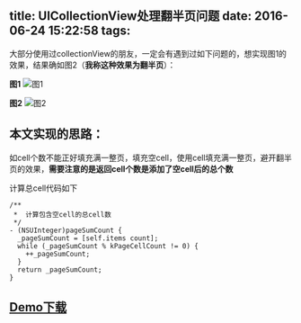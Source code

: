 title: UICollectionView处理翻半页问题
date: 2016-06-24 15:22:58
tags:
---
大部分使用过collectionView的朋友，一定会有遇到过如下问题的，想实现图1的效果，结果确如图2（**我称这种效果为翻半页**）：

**图1**
![图1](http://7xrirn.com1.z0.glb.clouddn.com/collectionView.gif) 


**图2**
![图2](http://7xrirn.com1.z0.glb.clouddn.com/collectionView-1.gif) 
<!-- more -->
本文实现的思路：
---
如cell个数不能正好填充满一整页，填充空cell，使用cell填充满一整页，避开翻半页的效果，**需要注意的是返回cell个数是添加了空cell后的总个数**

计算总cell代码如下
```
/**
 *  计算包含空cell的总cell数
 */
- (NSUInteger)pageSumCount {
  _pageSumCount = [self.items count];
  while (_pageSumCount % kPageCellCount != 0) {
    ++_pageSumCount;
  }
  return _pageSumCount;
}
```

[Demo下载](http://pan.baidu.com/s/1hsEuY2o)
---